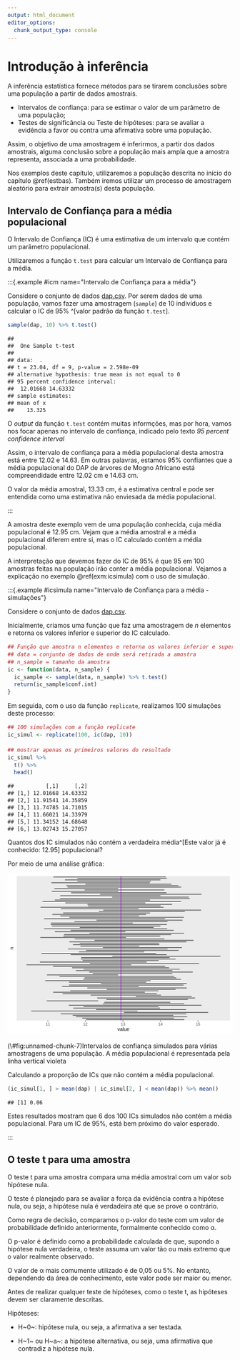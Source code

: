 ```yaml
---
output: html_document
editor_options: 
  chunk_output_type: console
---
```





# Introdução à inferência

A inferência estatística fornece métodos para se tirarem conclusões sobre uma população a partir de dados amostrais.

* Intervalos de confiança: para se estimar o valor de um parâmetro de uma população;
* Testes de significância ou Teste de hipóteses: para se avaliar a evidência a favor ou contra uma afirmativa sobre uma população. 

Assim, o objetivo de uma amostragem é inferirmos, a partir dos dados amostrais, alguma conclusão sobre a população mais ampla que a amostra representa, associada a uma probabilidade. 

Nos exemplos deste capítulo, utilizaremos a população descrita no início do capítulo \@ref(estbas). Também iremos utilizar um processo de amostragem aleatório para extrair amostra(s) desta população.


## Intervalo de Confiança para a média populacional

O Intervalo de Confiança (IC) é uma estimativa de um intervalo que contém um parâmetro populacional.

Utilizaremos a função `t.test` para calcular um Intervalo de Confiança para a média.


:::{.example #icm name="Intervalo de Confiança para a média"}

Considere o conjunto de dados [dap.csv](data/dap.csv). Por serem dados de uma população, vamos fazer uma amostragem (`sample`) de 10 indivíduos e calcular o IC de 95% ^[valor padrão da função `t.test`].






```r
sample(dap, 10) %>% t.test()
```

```
## 
## 	One Sample t-test
## 
## data:  .
## t = 23.04, df = 9, p-value = 2.598e-09
## alternative hypothesis: true mean is not equal to 0
## 95 percent confidence interval:
##  12.01668 14.63332
## sample estimates:
## mean of x 
##    13.325
```

O *output* da função `t.test` contém muitas informções, mas por hora, vamos nos focar apenas no intervalo de confiança, indicado pelo texto *95 percent confidence interval*

Assim, o intervalo de confiança para a média populacional desta amostra está entre 12.02 e 14.63. Em outras palavras, estamos 95% confiantes que a média populacional do DAP de árvores de Mogno Africano está compreendidade entre 12.02 cm e 14.63 cm.

O valor da média amostral, 13.33 cm, é a estimativa central e pode ser entendida como uma estimativa não enviesada da média populacional. 

:::

A amostra deste exemplo vem de uma população conhecida, cuja média populacional é 12.95 cm. Vejam que a média amostral e a média populacional diferem entre si, mas o IC calculado contém a média populacional. 

A interpretação que devemos fazer do IC de 95% é que 95 em 100 amostras feitas na população irão conter a média populacional. Vejamos a explicação no exemplo \@ref(exm:icsimula) com o uso de simulação.


:::{.example #icsimula name="Intervalo de Confiança para a média - simulações"}

Considere o conjunto de dados [dap.csv](data/dap.csv). 

Inicialmente, criamos uma função que faz uma amostragem de *n* elementos e retorna os valores inferior e superior do IC calculado. 




```r
## Função que amostra n elementos e retorna os valores inferior e superior do IC calculado
## data = conjunto de dados de onde será retirada a amostra
## n_sample = tamanho da amostra
ic <- function(data, n_sample) {
  ic_sample <- sample(data, n_sample) %>% t.test()
  return(ic_sample$conf.int)
}
```

Em seguida, com o uso da função `replicate`, realizamos 100 simulações deste processo:




```r
## 100 simulações com a função replicate
ic_simul <- replicate(100, ic(dap, 10))

## mostrar apenas os primeiros valores do resultado
ic_simul %>%
  t() %>%
  head()
```

```
##          [,1]     [,2]
## [1,] 12.01668 14.63332
## [2,] 11.91541 14.35859
## [3,] 11.74785 14.71015
## [4,] 11.66021 14.33979
## [5,] 11.34152 14.68648
## [6,] 13.02743 15.27057
```

Quantos dos IC simulados não contém a verdadeira média^[Este valor já é conhecido: 12.95] populacional?




Por meio de uma análise gráfica:

<div class="figure">
<img src="014-infer_files/figure-html/unnamed-chunk-7-1.png" alt="Intervalos de confiança simulados para várias amostragens de uma população. A média populacional é representada pela linha vertical violeta " width="672" />
<p class="caption">(\#fig:unnamed-chunk-7)Intervalos de confiança simulados para várias amostragens de uma população. A média populacional é representada pela linha vertical violeta </p>
</div>

Calculando a proporção de ICs que não contém a média populacional.


```r
(ic_simul[1, ] > mean(dap) | ic_simul[2, ] < mean(dap)) %>% mean()
```

```
## [1] 0.06
```

Estes resultados mostram que 6 dos 100 ICs simulados não contém a média populacional. Para um IC de 95%, está 
bem próximo do valor esperado. 

:::


## O teste t para uma amostra

O teste t para uma amostra compara uma média amostral com um valor sob hipótese nula. 

O teste é planejado para se avaliar a força da evidência contra a hipótese nula, ou seja, a hipótese nula é verdadeira até que se prove o contrário.

Como regra de decisão, comparamos o p-valor do teste com um valor de probabilidade definido anteriormente, formalmente conhecido como α.

O p-valor é definido como a probabilidade calculada de que, supondo a hipótese nula verdadeira, o teste assuma um valor tão ou mais extremo que o valor realmente observado.

O valor de α mais comumente utilizado é de 0,05 ou 5%. No entanto, dependendo da área de conhecimento, este valor pode ser maior ou menor. 

Antes de realizar qualquer teste de hipóteses, como o teste t, as hipóteses devem ser claramente descritas.

Hipóteses:
* H~0~: hipótese nula, ou seja, a afirmativa a ser testada.

* H~1~ ou H~a~: a hipótese alternativa, ou seja, uma afirmativa que contradiz a hipótese nula. 


